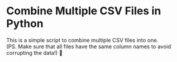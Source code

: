 # Combine Multiple CSV Files in Python #

This is a simple script to combine multiple CSV files into one.   <br />
(PS. Make sure that all files have the same column names to avoid corrupting the data!) 🙈
